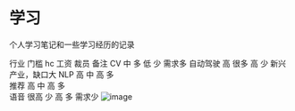# 学习
个人学习笔记和一些学习经历的记录


行业	门槛	hc	工资	裁员	备注
CV	中	多	低	少	需求多
自动驾驶	高	很多	高	少	新兴产业，缺口大
NLP	高	中	高	多	
推荐	高	中	高	多	
语音	很高	少	高	多	需求少
![image](https://user-images.githubusercontent.com/63625792/195057093-1ac9adbc-f8c7-47b5-8206-fd1bdfa10764.png)

